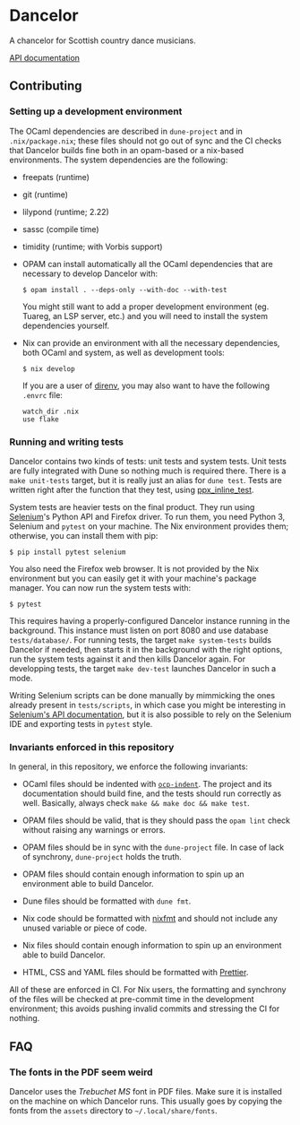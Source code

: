 # Dancelor

A chancelor for Scottish country dance musicians.

[API documentation](https://paris-branch.github.io/dancelor/dancelor)

## Contributing

### Setting up a development environment

The OCaml dependencies are described in `dune-project` and in
`.nix/package.nix`; these files should not go out of sync and the CI checks that
Dancelor builds fine both in an opam-based or a nix-based environments. The
system dependencies are the following:

- freepats (runtime)
- git (runtime)
- lilypond (runtime; 2.22)
- sassc (compile time)
- timidity (runtime; with Vorbis support)

- OPAM can install automatically all the OCaml dependencies that are necessary
  to develop Dancelor with:

  ```console
  $ opam install . --deps-only --with-doc --with-test
  ```

  You might still want to add a proper development environment (eg. Tuareg, an
  LSP server, etc.) and you will need to install the system dependencies
  yourself.

- Nix can provide an environment with all the necessary dependencies, both OCaml
  and system, as well as development tools:

  ```console
  $ nix develop
  ```

  If you are a user of [direnv], you may also want to have the following
  `.envrc` file:

  ```
  watch_dir .nix
  use flake
  ```

[direnv]: https://direnv.net/

### Running and writing tests

Dancelor contains two kinds of tests: unit tests and system tests. Unit tests
are fully integrated with Dune so nothing much is required there. There is a
`make unit-tests` target, but it is really just an alias for `dune test`. Tests
are written right after the function that they test, using [ppx_inline_test].

[ppx_inline_test]: https://github.com/janestreet/ppx_inline_test

System tests are heavier tests on the final product. They run using [Selenium]'s
Python API and Firefox driver. To run them, you need Python 3, Selenium and
`pytest` on your machine. The Nix environment provides them; otherwise, you can
install them with pip:

```console
$ pip install pytest selenium
```

You also need the Firefox web browser. It is not provided by the Nix environment
but you can easily get it with your machine's package manager. You can now run
the system tests with:

```console
$ pytest
```

This requires having a properly-configured Dancelor instance running in the
background. This instance must listen on port 8080 and use database
`tests/database/`. For running tests, the target `make system-tests` builds
Dancelor if needed, then starts it in the background with the right options, run
the system tests against it and then kills Dancelor again. For developping
tests, the target `make dev-test` launches Dancelor in such a mode.

Writing Selenium scripts can be done manually by mimmicking the ones already
present in `tests/scripts`, in which case you might be interesting in
[Selenium's API documentation][selenium-api-doc], but it is also possible to
rely on the Selenium IDE and exporting tests in `pytest` style.

[selenium]: https://www.selenium.dev/
[selenium-api-doc]: https://www.selenium.dev/selenium/docs/api/py/py-modindex.html

### Invariants enforced in this repository

In general, in this repository, we enforce the following invariants:

- OCaml files should be indented with [`ocp-indent`]. The project and its
  documentation should build fine, and the tests should run correctly as well.
  Basically, always check `make && make doc && make test`.

- OPAM files should be valid, that is they should pass the `opam lint` check
  without raising any warnings or errors.

- OPAM files should be in sync with the `dune-project` file. In case of lack of
  synchrony, `dune-project` holds the truth.

- OPAM files should contain enough information to spin up an environment able to
  build Dancelor.

- Dune files should be formatted with `dune fmt`.

- Nix code should be formatted with [nixfmt] and should not include any unused
  variable or piece of code.

- Nix files should contain enough information to spin up an environment able to
  build Dancelor.

- HTML, CSS and YAML files should be formatted with [Prettier].

[nixfmt]: https://github.com/serokell/nixfmt
[prettier]: https://prettier.io/
[`ocp-indent`]: http://www.typerex.org/ocp-indent.html

All of these are enforced in CI. For Nix users, the formatting and synchrony of
the files will be checked at pre-commit time in the development environment;
this avoids pushing invalid commits and stressing the CI for nothing.

## FAQ

### The fonts in the PDF seem weird

Dancelor uses the _Trebuchet MS_ font in PDF files. Make sure it is installed on
the machine on which Dancelor runs. This usually goes by copying the fonts from
the `assets` directory to `~/.local/share/fonts`.
